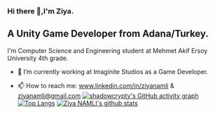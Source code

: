 ### Hi there 👋,I'm Ziya.
##
## A Unity Game Developer from Adana/Turkey.
I'm Computer Science and Engineering student at Mehmet Akif Ersoy University 4th grade.

- 🔭 I’m currently working at Imaginite Studios as a Game Developer.


- 📫 How to reach me: www.linkedin.com/in/ziyanamli & ziyanamli@gmail.com
[![shadowcrypty's GitHub activity graph](https://activity-graph.herokuapp.com/graph?username=shadowcrypty&&theme=xcode)](https://github.com/shadowcrypty)
[![Top Langs](https://github-readme-stats.vercel.app/api/top-langs/?username=shadowcrypty&langs_count=9&&layout=compact)](https://github.com/shadowcrypty/github-readme-stats)
[![Ziya NAMLI's github stats](https://github-readme-stats.vercel.app/api?username=shadowcrypty&show_icons=true&theme=dark)](https://github.com/shadowcrypty/github-readme-stats)



<!--
**shadowcrypty/shadowcrypty** is a ✨ _special_ ✨ repository because its `README.md` (this file) appears on your GitHub profile.

Here are some ideas to get you started:

- 👯 I’m looking to collaborate on ...
- 🤔 I’m looking for help with ...
- 💬 Ask me about ...
- 😄 Pronouns: ...
- ⚡ Fun fact: ...
- 🌱 I’m currently learning JavaScript and Node.js
-->
